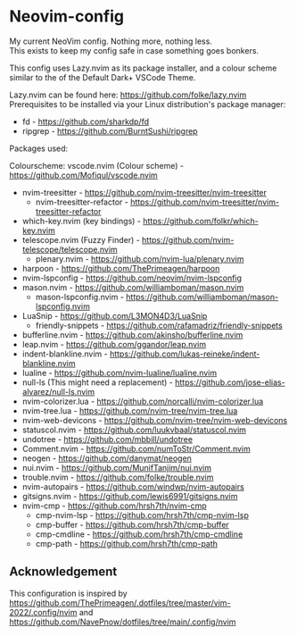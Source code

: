 # Neovim-config

My current NeoVim config. Nothing more, nothing less.  
This exists to keep my config safe in case something goes bonkers.  

This config uses Lazy.nvim as its package installer, and a colour scheme similar to the of the Default Dark+ VSCode Theme.  

Lazy.nvim can be found here: <https://github.com/folke/lazy.nvim>  
Prerequisites to be installed via your Linux distribution's package manager:

* fd - <https://github.com/sharkdp/fd>  
* ripgrep - <https://github.com/BurntSushi/ripgrep>

Packages used:  

Colourscheme: vscode.nvim (Colour scheme) - <https://github.com/Mofiqul/vscode.nvim>

* nvim-treesitter - <https://github.com/nvim-treesitter/nvim-treesitter>
    * nvim-treesitter-refactor - <https://github.com/nvim-treesitter/nvim-treesitter-refactor>
* which-key.nvim (key bindings) - <https://github.com/folkr/which-key.nvim>
* telescope.nvim (Fuzzy Finder) - <https://github.com/nvim-telescope/telescope.nvim>
    * plenary.nvim - <https://github.com/nvim-lua/plenary.nvim>
* harpoon - <https://github.com/ThePrimeagen/harpoon>
* nvim-lspconfig - <https://github.com/neovim/nvim-lspconfig>
* mason.nvim - <https://github.com/williamboman/mason.nvim>
    * mason-lspconfig.nvim - <https://github.com/williamboman/mason-lspconfig.nvim>
* LuaSnip - <https://github.com/L3MON4D3/LuaSnip>
    * friendly-snippets - <https://github.com/rafamadriz/friendly-snippets>
* bufferline.nvim - <https://github.com/akinsho/bufferline.nvim>
* leap.nvim - <https://github.com/ggandor/leap.nvim>
* indent-blankline.nvim - <https://github.com/lukas-reineke/indent-blankline.nvim>
* lualine - <https://github.com/nvim-lualine/lualine.nvim>
* null-ls (This might need a replacement) - <https://github.com/jose-elias-alvarez/null-ls.nvim>
* nvim-colorizer.lua - <https://github.com/norcalli/nvim-colorizer.lua>
* nvim-tree.lua - <https://github.com/nvim-tree/nvim-tree.lua>
* nvim-web-devicons - <https://github.com/nvim-tree/nvim-web-devicons>
* statuscol.nvim - <https://github.com/luukvbaal/statuscol.nvim>
* undotree - <https://github.com/mbbill/undotree>
* Comment.nvim - <https://github.com/numToStr/Comment.nvim>
* neogen - <https://github.com/danymat/neogen>
* nui.nvim - <https://github.com/MunifTanjim/nui.nvim>
* trouble.nvim - <https://github.com/folke/trouble.nvim>
* nvim-autopairs - <https://github.com/windwp/nvim-autopairs>
* gitsigns.nvim - <https://github.com/lewis6991/gitsigns.nvim>
* nvim-cmp - <https://github.com/hrsh7th/nvim-cmp>
    * cmp-nvim-lsp - <https://github.com/hrsh7th/cmp-nvim-lsp>
    * cmp-buffer - <https://github.com/hrsh7th/cmp-buffer>
    * cmp-cmdline - <https://github.com/hrsh7th/cmp-cmdline>
    * cmp-path - <https://github.com/hrsh7th/cmp-path>


## Acknowledgement

This configuration is inspired by <https://github.com/ThePrimeagen/.dotfiles/tree/master/vim-2022/.config/nvim> and <https://github.com/NavePnow/dotfiles/tree/main/.config/nvim>
